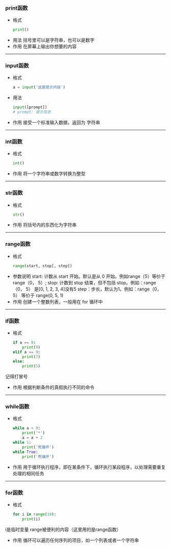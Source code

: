### print函数
- 格式
	```python
	print()
	```
- 用法
	括号里可以是字符串，也可以是数字
- 作用
	在屏幕上输出你想要的内容
---
### input函数
- 格式
	```python
	a = input('这是提示内容')  
	```
- 用法
	```python
	input([prompt])
	# prompt: 提示信息
	```
- 作用
接受一个标准输入数据，返回为 字符串
---
### int函数
- 格式
	```python
	int()
	```
- 作用
	将一个字符串或数字转换为整型
---
### str函数
- 格式
	```python
	str()
	```
- 作用
	将括号内的东西化为字符串
---
### range函数
- 格式
	```python
	range(start, stop[, step])
	```
- 参数说明
	start: 计数从 start 开始。默认是从 0 开始。例如range（5）等价于range（0， 5）;
stop: 计数到 stop 结束，但不包括 stop。例如：range（0， 5） 是[0, 1, 2, 3, 4]没有5
step：步长，默认为1。例如：range（0， 5） 等价于 range(0, 5, 1)
- 作用
	创建一个整数列表，一般用在 for 循环中
---
### if函数
- 格式
	```python
	if a == 8:
		print(9)
	elif a == 9:
		print(7)
	else:
		print(5)
	```
记得打冒号
- 作用
	根据判断条件的真假执行不同的命令
---
### while函数
- 格式
	```python
	while a < 9:
		print('*')
		a = a + 2
	while 1:
		print('死循环')
	while True:
		print('死循环')
	```
- 作用
用于循环执行程序，即在某条件下，循环执行某段程序，以处理需要重复处理的相同任务
---
### for函数
- 格式
	```python
	for i in range(10):
		print(i)
	```
i是临时变量
range被便利的内容（这里用的是range函数）
- 作用
	循环可以遍历任何序列的项目，如一个列表或者一个字符串
